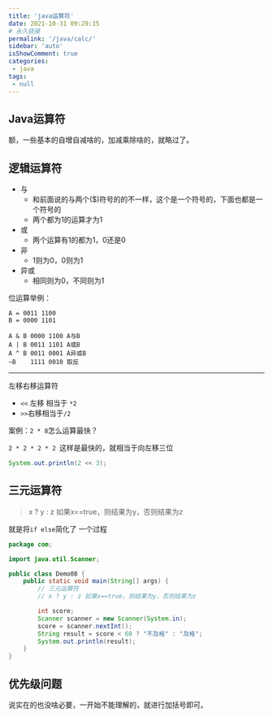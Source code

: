 ```yaml
---
title: 'java运算符'
date: 2021-10-31 09:29:15
# 永久链接
permalink: '/java/calc/'
sidebar: 'auto'
isShowComment: true
categories:
 - java
tags:
 - null
---
```




## Java运算符

额，一些基本的自增自减啥的，加减乘除啥的，就略过了。



<!-- more -->



## 逻辑运算符

-   与
    -   和前面说的与两个($)符号的的不一样，这个是一个符号的，下面也都是一个符号的
    -   两个都为1的运算才为1
-   或
    -   两个运算有1的都为1，0还是0
-   非
    -   1则为0，0则为1
-   异或
    -   相同则为0，不同则为1



位运算举例：

```
A = 0011 1100
B = 0000 1101

A & B 0000 1100 A与B
A | B 0011 1101 A或B
A ^ B 0011 0001 A异或B
~B    1111 0010 取反
```



---

左移右移运算符

-   `<<` 左移 相当于 `*2`
-   `>>`右移相当于`/2`

案例：`2 * 8`怎么运算最快？

`2 * 2 * 2 * 2 `这样是最快的，就相当于向左移三位

```java
System.out.println(2 << 3);
```



## 三元运算符

>x ? y : z 如果x==true，则结果为y，否则结果为z

就是将`if else`简化了 一个过程

```java
package com;

import java.util.Scanner;

public class Demo08 {
    public static void main(String[] args) {
        // 三元运算符
        // x ? y : z 如果x==true，则结果为y，否则结果为z

        int score;
        Scanner scanner = new Scanner(System.in);
        score = scanner.nextInt();
        String result = score < 60 ? "不及格" : "及格";
        System.out.println(result);
    }
}

```



## 优先级问题

说实在的也没啥必要，一开始不能理解的，就进行加括号即可。